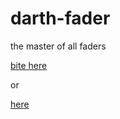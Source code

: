 # darth-fader
the master of all faders

[bite here](https://queviva.github.io/darth-fader/)

or

[here](https://queviva.github.io/darth-fader/use.html)
